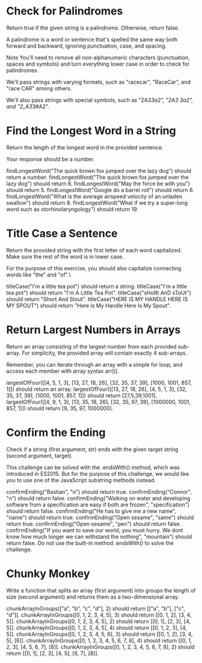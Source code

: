 # Check for Palindromes

Return true if the given string is a palindrome. Otherwise, return false.

A palindrome is a word or sentence that's spelled the same way both forward and backward, ignoring punctuation, case, and spacing.

Note
You'll need to remove all non-alphanumeric characters (punctuation, spaces and symbols) and turn everything lower case in order to check for palindromes.

We'll pass strings with varying formats, such as "racecar", "RaceCar", and "race CAR" among others.

We'll also pass strings with special symbols, such as "2A3*3a2", "2A3 3a2", and "2_A3*3#A2".

# Find the Longest Word in a String

Return the length of the longest word in the provided sentence.

Your response should be a number.

findLongestWord("The quick brown fox jumped over the lazy dog") should return a number.
findLongestWord("The quick brown fox jumped over the lazy dog") should return 6.
findLongestWord("May the force be with you") should return 5.
findLongestWord("Google do a barrel roll") should return 6.
findLongestWord("What is the average airspeed velocity of an unladen swallow") should return 8.
findLongestWord("What if we try a super-long word such as otorhinolaryngology") should return 19.

# Title Case a Sentence 

Return the provided string with the first letter of each word capitalized. Make sure the rest of the word is in lower case.

For the purpose of this exercise, you should also capitalize connecting words like "the" and "of".\

titleCase("I'm a little tea pot") should return a string.
titleCase("I'm a little tea pot") should return "I'm A Little Tea Pot".
titleCase("sHoRt AnD sToUt") should return "Short And Stout".
titleCase("HERE IS MY HANDLE HERE IS MY SPOUT") should return "Here Is My Handle Here Is My Spout".

# Return Largest Numbers in Arrays

Return an array consisting of the largest number from each provided sub-array. For simplicity, the provided array will contain exactly 4 sub-arrays.

Remember, you can iterate through an array with a simple for loop, and access each member with array syntax arr[i].

largestOfFour([[4, 5, 1, 3], [13, 27, 18, 26], [32, 35, 37, 39], [1000, 1001, 857, 1]]) should return an array.
largestOfFour([[13, 27, 18, 26], [4, 5, 1, 3], [32, 35, 37, 39], [1000, 1001, 857, 1]]) should return [27,5,39,1001].
largestOfFour([[4, 9, 1, 3], [13, 35, 18, 26], [32, 35, 97, 39], [1000000, 1001, 857, 1]]) should return [9, 35, 97, 1000000].

# Confirm the Ending

Check if a string (first argument, str) ends with the given target string (second argument, target).

This challenge can be solved with the .endsWith() method, which was introduced in ES2015. But for the purpose of this challenge, we would like you to use one of the JavaScript substring methods instead.

confirmEnding("Bastian", "n") should return true.
confirmEnding("Connor", "n") should return false.
confirmEnding("Walking on water and developing software from a specification are easy if both are frozen", "specification") should return false.
confirmEnding("He has to give me a new name", "name") should return true.
confirmEnding("Open sesame", "same") should return true.
confirmEnding("Open sesame", "pen") should return false.
confirmEnding("If you want to save our world, you must hurry. We dont know how much longer we can withstand the nothing", "mountain") should return false.
Do not use the built-in method .endsWith() to solve the challenge.

# Chunky Monkey


Write a function that splits an array (first argument) into groups the length of size (second argument) and returns them as a two-dimensional array.

chunkArrayInGroups(["a", "b", "c", "d"], 2) should return [["a", "b"], ["c", "d"]].
chunkArrayInGroups([0, 1, 2, 3, 4, 5], 3) should return [[0, 1, 2], [3, 4, 5]].
chunkArrayInGroups([0, 1, 2, 3, 4, 5], 2) should return [[0, 1], [2, 3], [4, 5]].
chunkArrayInGroups([0, 1, 2, 3, 4, 5], 4) should return [[0, 1, 2, 3], [4, 5]].
chunkArrayInGroups([0, 1, 2, 3, 4, 5, 6], 3) should return [[0, 1, 2], [3, 4, 5], [6]].
chunkArrayInGroups([0, 1, 2, 3, 4, 5, 6, 7, 8], 4) should return [[0, 1, 2, 3], [4, 5, 6, 7], [8]].
chunkArrayInGroups([0, 1, 2, 3, 4, 5, 6, 7, 8], 2) should return [[0, 1], [2, 3], [4, 5], [6, 7], [8]].


